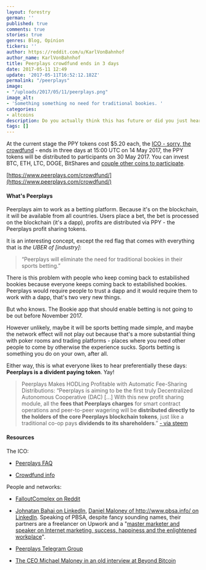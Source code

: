 ```yaml
---
layout: forestry
german: ''
published: true
comments: true
stories: true
genres: Blog, Opinion
tickers: ''
author: https://reddit.com/u/KarlVonBahnhof
author_name: KarlVonBahnhof
title: Peerplays crowdfund ends in 3 days
date: 2017-05-11 12:49
update: '2017-05-11T16:52:12.182Z'
permalink: "/peerplays"
image:
- "/uploads/2017/05/11/peerplays.png"
image_alt:
- 'Something something no need for traditional bookies. '
categories:
- altcoins
description: Do you actually think this has future or did you just hear dividends?
tags: []
---
```



At the current stage the PPY tokens cost $5.20 each, the [ICO - sorry, the crowdfund](https://www.altcointrading.net/ico-regulations) - ends in three days at 15:00 UTC on 14 May 2017, the PPY tokens will be distributed to participants on 30 May 2017. You can invest BTC, ETH, LTC, DOGE, BitShares and [couple other coins to participate](http://prntscr.com/f6pdj3).

[https://www.peerplays.com/crowdfund/](https://www.peerplays.com/crowdfund/)

#### What's Peerplays

Peerplays aim to work as a betting platform. Because it's on the blockchain, it will be available from all countries. Users place a bet, the bet is processed on the blockchain (it's a dapp), profits are distributed via PPY - the Peerplays profit sharing tokens.

It is an interesting concept, except the red flag that comes with everything that is *the UBER of [industry]*:

<blockquote>
<p>“Peerplays will eliminate the need for traditional bookies in their sports betting.”</p>
</blockquote>

There is this problem with people who keep coming back to estabilished bookies because everyone keeps coming back to estabilished bookies. Peerplays would require people to trust a dapp and it would require them to work with a dapp, that's two very new things.

But who knows. The Bookie app that should enable betting is not going to be out before November 2017.

However unlikely, maybe it will be sports betting made simple, and maybe the network effect will not play out because that's a more substantial thing with poker rooms and trading platforms - places where you need other people to come by otherwise the experience sucks. Sports betting is something you do on your own, after all.

Either way, this is what everyone likes to hear preferentially these days: **Peerplays is a divident paying token**. Yay!

<blockquote>
<p>Peerplays Makes HODLing Profitable with Automatic Fee-Sharing Distributions: “Peerplays is aiming to be the first truly Decentralized Autonomous Cooperative (DAC) [...] With this new profit sharing module, all the <strong>fees that Peerplays charges</strong> for smart contract operations and peer-to-peer wagering will be <strong>distributed directly to the holders of the core Peerplays blockchain tokens</strong>, just like a traditional co-op pays <strong>dividends to its shareholders</strong>.” <a href="https://steemit.com/peerplays/@cryptoprometheus/peerplays-makes-hodling-profitable-with-automatic-fee-sharing-distributions">- via steem</a></p>
</blockquote>

#### Resources

The ICO:

* [Peerplays FAQ](https://www.peerplays.com/news/faq/)

* [Crowdfund info](https://www.peerplays.com/news/primary_crowdfund/)

People and networks:

* [FalloutComplex on Reddit](https://www.reddit.com/user/FalloutComplex)

* [Johnatan Bahai on LinkedIn](https://ca.linkedin.com/in/jonathanbahai), [Daniel Maloney of http://www.pbsa.info/ on LinkedIn](https://nl.linkedin.com/in/dan-maloney). Speaking of PBSA, despite fancy sounding names, their partners are a freelancer on Upwork and a "[master marketer and speaker on Internet marketing, success, happiness and the enlightened workplace](http://prntscr.com/f6pjxo)".

* [Peerplays Telegram Group](https://t.me/PeerplaysBlockchain)

* [The CEO Michael Maloney in an old interview at Beyond Bitcoin](https://soundcloud.com/beyond-bitcoin-hangouts/e167-beyond-bitcoin-peerplays-update-blockpay-ceo-talks-privacy-faddats-nanochip-implant)